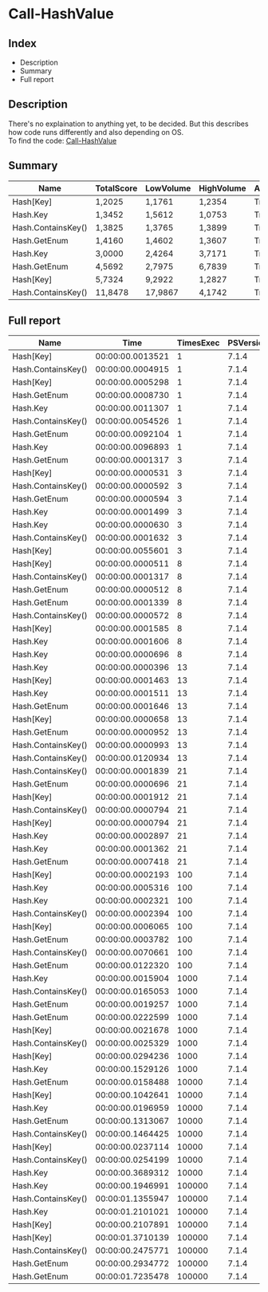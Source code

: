 # Call-HashValue
## Index
- Description
- Summary
- Full report
## Description
There's no explaination to anything yet, to be decided. But this describes how code runs differently and also depending on OS.<br/>
To find the code: [Call-HashValue](/PerformanceTests/Call-HashValue.ps1 )
## Summary
|Name|TotalScore|LowVolume|HighVolume|Assert|OS|
|---|---|---|---|---|---|
|Hash[Key]|1,2025|1,1761|1,2354|True|Win|
|Hash.Key|1,3452|1,5612|1,0753|True|Win|
|Hash.ContainsKey()|1,3825|1,3765|1,3899|True|Win|
|Hash.GetEnum|1,4160|1,4602|1,3607|True|Win|
|Hash.Key|3,0000|2,4264|3,7171|True|Mac|
|Hash.GetEnum|4,5692|2,7975|6,7839|True|Mac|
|Hash[Key]|5,7324|9,2922|1,2827|True|Mac|
|Hash.ContainsKey()|11,8478|17,9867|4,1742|True|Mac|
## Full report
|Name|Time|TimesExec|PSVersion|CLR|WorkSet|Total|Assert|Max|Min|Samples|Score|OS|
|---|---|---|---|---|---|---|---|---|---|---|---|---|
|Hash[Key]|00:00:00.0013521|1|7.1.4|CoreCLR|28672|00:00:00.0067604|True|00:00:00.0059889|00:00:00.0001093|5|1|Mac|
|Hash.ContainsKey()|00:00:00.0004915|1|7.1.4|CoreCLR|16384|00:00:00.0024577|True|00:00:00.0022576|00:00:00.0000346|5|1|Win|
|Hash[Key]|00:00:00.0005298|1|7.1.4|CoreCLR|8192|00:00:00.0026488|True|00:00:00.0024598|00:00:00.0000377|5|1,0779247202441506|Win|
|Hash.GetEnum|00:00:00.0008730|1|7.1.4|CoreCLR|8192|00:00:00.0043648|True|00:00:00.0041587|00:00:00.0000420|5|1,7761953204476093|Win|
|Hash.Key|00:00:00.0011307|1|7.1.4|CoreCLR|315392|00:00:00.0056537|True|00:00:00.0054410|00:00:00.0000417|5|2,3005086469989826|Win|
|Hash.ContainsKey()|00:00:00.0054526|1|7.1.4|CoreCLR|0|00:00:00.0272628|True|00:00:00.0229959|00:00:00.0001542|5|4,03268988980105|Mac|
|Hash.GetEnum|00:00:00.0092104|1|7.1.4|CoreCLR|53248|00:00:00.0460519|True|00:00:00.0454734|00:00:00.0001215|5|6,811922195103913|Mac|
|Hash.Key|00:00:00.0096893|1|7.1.4|CoreCLR|1560576|00:00:00.0484463|True|00:00:00.0476733|00:00:00.0001220|5|7,166111973966423|Mac|
|Hash.GetEnum|00:00:00.0001317|3|7.1.4|CoreCLR|12288|00:00:00.0006586|True|00:00:00.0001637|00:00:00.0001151|5|1|Mac|
|Hash[Key]|00:00:00.0000531|3|7.1.4|CoreCLR|0|00:00:00.0002656|True|00:00:00.0000844|00:00:00.0000398|5|1|Win|
|Hash.ContainsKey()|00:00:00.0000592|3|7.1.4|CoreCLR|0|00:00:00.0002962|True|00:00:00.0000943|00:00:00.0000468|5|1,1148775894538607|Win|
|Hash.GetEnum|00:00:00.0000594|3|7.1.4|CoreCLR|4096|00:00:00.0002970|True|00:00:00.0001095|00:00:00.0000433|5|1,11864406779661|Win|
|Hash.Key|00:00:00.0001499|3|7.1.4|CoreCLR|0|00:00:00.0007497|True|00:00:00.0001670|00:00:00.0001296|5|1,1381928625664388|Mac|
|Hash.Key|00:00:00.0000630|3|7.1.4|CoreCLR|0|00:00:00.0003151|True|00:00:00.0001062|00:00:00.0000474|5|1,1864406779661016|Win|
|Hash.ContainsKey()|00:00:00.0001632|3|7.1.4|CoreCLR|20480|00:00:00.0008160|True|00:00:00.0001870|00:00:00.0001477|5|1,2391799544419135|Mac|
|Hash[Key]|00:00:00.0055601|3|7.1.4|CoreCLR|4096|00:00:00.0278007|True|00:00:00.0270558|00:00:00.0001713|5|42,217919514047075|Mac|
|Hash[Key]|00:00:00.0000511|8|7.1.4|CoreCLR|0|00:00:00.0002555|True|00:00:00.0000930|00:00:00.0000401|5|1|Win|
|Hash.ContainsKey()|00:00:00.0001317|8|7.1.4|CoreCLR|0|00:00:00.0006584|True|00:00:00.0001728|00:00:00.0001149|5|1|Mac|
|Hash.GetEnum|00:00:00.0000512|8|7.1.4|CoreCLR|0|00:00:00.0002561|True|00:00:00.0001005|00:00:00.0000357|5|1,0019569471624266|Win|
|Hash.GetEnum|00:00:00.0001339|8|7.1.4|CoreCLR|0|00:00:00.0006697|True|00:00:00.0001709|00:00:00.0001091|5|1,0167046317388002|Mac|
|Hash.ContainsKey()|00:00:00.0000572|8|7.1.4|CoreCLR|0|00:00:00.0002859|True|00:00:00.0000977|00:00:00.0000455|5|1,1193737769080234|Win|
|Hash[Key]|00:00:00.0001585|8|7.1.4|CoreCLR|49152|00:00:00.0007923|True|00:00:00.0002125|00:00:00.0001300|5|1,2034927866362946|Mac|
|Hash.Key|00:00:00.0001606|8|7.1.4|CoreCLR|0|00:00:00.0008031|True|00:00:00.0002242|00:00:00.0001318|5|1,2194381169324222|Mac|
|Hash.Key|00:00:00.0000696|8|7.1.4|CoreCLR|0|00:00:00.0003480|True|00:00:00.0001464|00:00:00.0000483|5|1,3620352250489236|Win|
|Hash.Key|00:00:00.0000396|13|7.1.4|CoreCLR|0|00:00:00.0001982|True|00:00:00.0000641|00:00:00.0000326|5|1|Win|
|Hash[Key]|00:00:00.0001463|13|7.1.4|CoreCLR|40960|00:00:00.0007314|True|00:00:00.0001712|00:00:00.0001355|5|1|Mac|
|Hash.Key|00:00:00.0001511|13|7.1.4|CoreCLR|0|00:00:00.0007555|True|00:00:00.0001738|00:00:00.0001291|5|1,0328092959671906|Mac|
|Hash.GetEnum|00:00:00.0001646|13|7.1.4|CoreCLR|40960|00:00:00.0008231|True|00:00:00.0002149|00:00:00.0001256|5|1,1250854408749145|Mac|
|Hash[Key]|00:00:00.0000658|13|7.1.4|CoreCLR|0|00:00:00.0003290|True|00:00:00.0000983|00:00:00.0000528|5|1,6616161616161615|Win|
|Hash.GetEnum|00:00:00.0000952|13|7.1.4|CoreCLR|0|00:00:00.0004759|True|00:00:00.0001436|00:00:00.0000473|5|2,404040404040404|Win|
|Hash.ContainsKey()|00:00:00.0000993|13|7.1.4|CoreCLR|0|00:00:00.0004965|True|00:00:00.0001225|00:00:00.0000658|5|2,507575757575758|Win|
|Hash.ContainsKey()|00:00:00.0120934|13|7.1.4|CoreCLR|16384|00:00:00.0604670|True|00:00:00.0598059|00:00:00.0001476|5|82,66165413533835|Mac|
|Hash.ContainsKey()|00:00:00.0001839|21|7.1.4|CoreCLR|12288|00:00:00.0009193|True|00:00:00.0001983|00:00:00.0001695|5|1|Mac|
|Hash.GetEnum|00:00:00.0000696|21|7.1.4|CoreCLR|0|00:00:00.0003479|True|00:00:00.0001063|00:00:00.0000553|5|1|Win|
|Hash[Key]|00:00:00.0001912|21|7.1.4|CoreCLR|0|00:00:00.0009560|True|00:00:00.0002038|00:00:00.0001803|5|1,039695486677542|Mac|
|Hash.ContainsKey()|00:00:00.0000794|21|7.1.4|CoreCLR|0|00:00:00.0003972|True|00:00:00.0001074|00:00:00.0000701|5|1,1408045977011494|Win|
|Hash[Key]|00:00:00.0000794|21|7.1.4|CoreCLR|0|00:00:00.0003970|True|00:00:00.0001158|00:00:00.0000684|5|1,1408045977011494|Win|
|Hash.Key|00:00:00.0002897|21|7.1.4|CoreCLR|0|00:00:00.0014485|True|00:00:00.0005902|00:00:00.0002001|5|1,5753126699293094|Mac|
|Hash.Key|00:00:00.0001362|21|7.1.4|CoreCLR|0|00:00:00.0006810|True|00:00:00.0001675|00:00:00.0001246|5|1,956896551724138|Win|
|Hash.GetEnum|00:00:00.0007418|21|7.1.4|CoreCLR|0|00:00:00.0037088|True|00:00:00.0029421|00:00:00.0001279|5|4,033713974986406|Mac|
|Hash[Key]|00:00:00.0002193|100|7.1.4|CoreCLR|0|00:00:00.0010965|True|00:00:00.0002480|00:00:00.0002071|5|1|Win|
|Hash.Key|00:00:00.0005316|100|7.1.4|CoreCLR|0|00:00:00.0026578|True|00:00:00.0006764|00:00:00.0004609|5|1|Mac|
|Hash.Key|00:00:00.0002321|100|7.1.4|CoreCLR|0|00:00:00.0011607|True|00:00:00.0002702|00:00:00.0002209|5|1,0583675330597355|Win|
|Hash.ContainsKey()|00:00:00.0002394|100|7.1.4|CoreCLR|0|00:00:00.0011968|True|00:00:00.0002571|00:00:00.0002169|5|1,0916552667578658|Win|
|Hash[Key]|00:00:00.0006065|100|7.1.4|CoreCLR|0|00:00:00.0030327|True|00:00:00.0008213|00:00:00.0004557|5|1,140895410082769|Mac|
|Hash.GetEnum|00:00:00.0003782|100|7.1.4|CoreCLR|0|00:00:00.0018912|True|00:00:00.0004348|00:00:00.0002070|5|1,724578203374373|Win|
|Hash.ContainsKey()|00:00:00.0070661|100|7.1.4|CoreCLR|12288|00:00:00.0353305|True|00:00:00.0333207|00:00:00.0004611|5|13,292136945071482|Mac|
|Hash.GetEnum|00:00:00.0122320|100|7.1.4|CoreCLR|77824|00:00:00.0611602|True|00:00:00.0596716|00:00:00.0003537|5|23,009781790820167|Mac|
|Hash.Key|00:00:00.0015904|1000|7.1.4|CoreCLR|16384|00:00:00.0079520|True|00:00:00.0020079|00:00:00.0012199|5|1|Win|
|Hash.ContainsKey()|00:00:00.0165053|1000|7.1.4|CoreCLR|77824|00:00:00.0825265|True|00:00:00.0609789|00:00:00.0041710|5|1|Mac|
|Hash.GetEnum|00:00:00.0019257|1000|7.1.4|CoreCLR|45056|00:00:00.0096283|True|00:00:00.0024738|00:00:00.0016789|5|1,2108274647887325|Win|
|Hash.GetEnum|00:00:00.0222599|1000|7.1.4|CoreCLR|552960|00:00:00.1112994|True|00:00:00.0612694|00:00:00.0037896|5|1,3486516452291082|Mac|
|Hash[Key]|00:00:00.0021678|1000|7.1.4|CoreCLR|4096|00:00:00.0108392|True|00:00:00.0035705|00:00:00.0015621|5|1,3630533199195172|Win|
|Hash.ContainsKey()|00:00:00.0025329|1000|7.1.4|CoreCLR|4096|00:00:00.0126644|True|00:00:00.0043429|00:00:00.0014618|5|1,5926182092555332|Win|
|Hash[Key]|00:00:00.0294236|1000|7.1.4|CoreCLR|-45056|00:00:00.1471179|True|00:00:00.1311631|00:00:00.0032780|5|1,7826758677515706|Mac|
|Hash.Key|00:00:00.1529126|1000|7.1.4|CoreCLR|32768|00:00:00.7645630|True|00:00:00.3638097|00:00:00.0042680|5|9,2644544479652|Mac|
|Hash.GetEnum|00:00:00.0158488|10000|7.1.4|CoreCLR|6205440|00:00:00.0792442|True|00:00:00.0236370|00:00:00.0125638|5|1|Win|
|Hash[Key]|00:00:00.1042641|10000|7.1.4|CoreCLR|6250496|00:00:00.5213203|True|00:00:00.1071371|00:00:00.1012466|5|1|Mac|
|Hash.Key|00:00:00.0196959|10000|7.1.4|CoreCLR|-2396160|00:00:00.0984796|True|00:00:00.0210103|00:00:00.0177482|5|1,2427376205138558|Win|
|Hash.GetEnum|00:00:00.1313067|10000|7.1.4|CoreCLR|6119424|00:00:00.6565337|True|00:00:00.1557930|00:00:00.0854252|5|1,2593663590823687|Mac|
|Hash.ContainsKey()|00:00:00.1464425|10000|7.1.4|CoreCLR|-2863104|00:00:00.7322127|True|00:00:00.1910618|00:00:00.1134396|5|1,4045342548393933|Mac|
|Hash[Key]|00:00:00.0237114|10000|7.1.4|CoreCLR|6340608|00:00:00.1185572|True|00:00:00.0283732|00:00:00.0178291|5|1,4961006511533996|Win|
|Hash.ContainsKey()|00:00:00.0254199|10000|7.1.4|CoreCLR|-3452928|00:00:00.1270996|True|00:00:00.0308774|00:00:00.0204613|5|1,6039006107717935|Win|
|Hash.Key|00:00:00.3689312|10000|7.1.4|CoreCLR|-4435968|00:00:01.8446562|True|00:00:00.5292628|00:00:00.2987004|5|3,538429814288907|Mac|
|Hash.Key|00:00:00.1946991|100000|7.1.4|CoreCLR|-14282752|00:00:00.9734957|True|00:00:00.2251470|00:00:00.1702895|5|1|Win|
|Hash.ContainsKey()|00:00:01.1355947|100000|7.1.4|CoreCLR|10440704|00:00:05.6779737|True|00:00:01.1454057|00:00:01.1281849|5|1|Mac|
|Hash.Key|00:00:01.2101021|100000|7.1.4|CoreCLR|-15831040|00:00:06.0505105|True|00:00:01.3648389|00:00:01.0104204|5|1,0656109085398162|Mac|
|Hash[Key]|00:00:00.2107891|100000|7.1.4|CoreCLR|7008256|00:00:01.0539457|True|00:00:00.2286973|00:00:00.1914427|5|1,082640340915803|Win|
|Hash[Key]|00:00:01.3710139|100000|7.1.4|CoreCLR|1036288|00:00:06.8550693|True|00:00:01.4341408|00:00:01.3047931|5|1,207309174655359|Mac|
|Hash.ContainsKey()|00:00:00.2475771|100000|7.1.4|CoreCLR|1687552|00:00:01.2378854|True|00:00:00.2620793|00:00:00.2406682|5|1,2715883124267138|Win|
|Hash.GetEnum|00:00:00.2934772|100000|7.1.4|CoreCLR|11649024|00:00:01.4673858|True|00:00:00.3261022|00:00:00.2705426|5|1,5073372193297248|Win|
|Hash.GetEnum|00:00:01.7235478|100000|7.1.4|CoreCLR|462848|00:00:08.6177389|True|00:00:01.8528028|00:00:01.6517723|5|1,5177490701568086|Mac|
